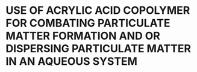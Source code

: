 # USE OF ACRYLIC ACID COPOLYMER FOR COMBATING PARTICULATE MATTER FORMATION AND OR DISPERSING PARTICULATE MATTER IN AN AQUEOUS SYSTEM